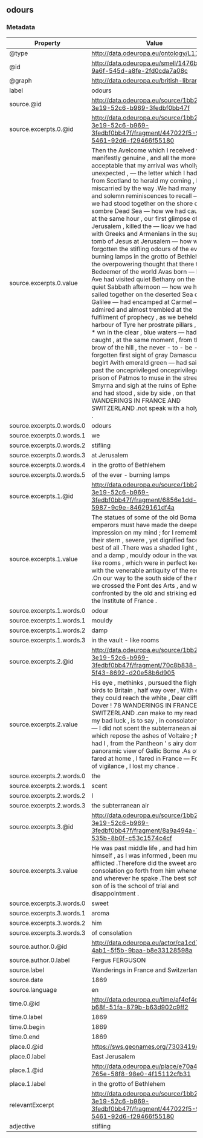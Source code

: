 ## odours

### Metadata

| Property | Value |
| -------- | ----- |
| @type | http://data.odeuropa.eu/ontology/L11_Smell |
| @id | http://data.odeuropa.eu/smell/1476bf3d-9a6f-545d-a8fe-2fd0cda7a08c |
| @graph | http://data.odeuropa.eu/british-library |
| label | odours |
| source.@id | http://data.odeuropa.eu/source/1bb29e8c-3e19-52c6-b969-3fedbf0bb47f |
| source.excerpts.0.@id | http://data.odeuropa.eu/source/1bb29e8c-3e19-52c6-b969-3fedbf0bb47f/fragment/447022f5-9ad9-5461-92d6-f29466f55180 |
| source.excerpts.0.value | Then the Avelcome which I received was manifestly genuine , and all the more acceptable that my arrival was wholly unexpected , — the letter which I had sent from Scotland to herald my coming , having miscarried by the way .We had many grand and solemn reminiscences to recall — how we had stood together on the shore of the sombre Dead Sea — how we had caught , at the same hour , our first glimpse of Jerusalem , killed the — Iioav we had knelt with Greeks and Armenians in the supposed tomb of Jesus at Jerusalem — how we had forgotten the stifling odours of the ever - burning lamps in the grotto of Bethlehem in the overpowering thought that there the Bedeemer of the world Avas born — how Ave had visited quiet Bethany on the same quiet Sabbath afternoon — how we had sailed together on the deserted Sea of Galilee — had encamped at Carmel — had admired and almost trembled at the fulfilment of prophecy , as we beheld in the harbour of Tyre her prostrate pillars , far do * wn in the clear , blue waters — had caught , at the same moment , from the brow of the hill , the never - to - be - forgotten first sight of gray Damascus , begirt Avith emerald green — had sailed past the onceprivileged onceprivileged prison of Patmos to muse in the streets of Smyrna and sigh at the ruins of Ephesus — and had stood , side by side , on that 102 WANDERINGS IN FRANCE AND SWITZERLAND .not speak with a holy heart . |
| source.excerpts.0.words.0 | odours |
| source.excerpts.0.words.1 | we |
| source.excerpts.0.words.2 | stifling |
| source.excerpts.0.words.3 | at Jerusalem |
| source.excerpts.0.words.4 | in the grotto of Bethlehem |
| source.excerpts.0.words.5 | of the ever - burning lamps |
| source.excerpts.1.@id | http://data.odeuropa.eu/source/1bb29e8c-3e19-52c6-b969-3fedbf0bb47f/fragment/6856e1dd-3986-5987-9c9e-84629161df4a |
| source.excerpts.1.value | The statues of some of the old Boman emperors must have made the deepest impression on my mind ; for I remember their stern , severe , yet dignified faces , best of all .There was a shaded light , too , and a damp , mouldy odour in the vault - like rooms , which were in perfect keeping with the venerable antiquity of the remains .On our way to the south side of the river , we crossed the Pont des Arts , and were confronted by the old and striking edifice of the Institute of France . |
| source.excerpts.1.words.0 | odour |
| source.excerpts.1.words.1 | mouldy |
| source.excerpts.1.words.2 | damp |
| source.excerpts.1.words.3 | in the vault - like rooms |
| source.excerpts.2.@id | http://data.odeuropa.eu/source/1bb29e8c-3e19-52c6-b969-3fedbf0bb47f/fragment/70c8b838-26bc-5f43-8692-d20e58b6d905 |
| source.excerpts.2.value | His eye , methinks , pursued the flight Of birds to Britain , half way over , With envy ; they could reach the white , Dear cliffs of Dover ! 78 WANDERINGS IN FRANCE AND SWITZERLAND .can make to my readers for my bad luck , is to say , in consolatory verse — I did not scent the subterranean air In which repose the ashes of Voltaire ; Nor had I , from the Pantheon ' s airy dome , The panoramic view of Gallic Borne .As oft I ' ve fared at home , I fared in France — For want of vigilance , I lost my chance . |
| source.excerpts.2.words.0 | the |
| source.excerpts.2.words.1 | scent |
| source.excerpts.2.words.2 | I |
| source.excerpts.2.words.3 | the subterranean air |
| source.excerpts.3.@id | http://data.odeuropa.eu/source/1bb29e8c-3e19-52c6-b969-3fedbf0bb47f/fragment/8a9a494a-727d-535b-8b0f-c53c1574c4cf |
| source.excerpts.3.value | He was past middle life , and had himself , himself , as I was informed , been much afflicted .Therefore did the sweet aroma of consolation go forth from him whenever and wherever he spake .The best school for son of is the school of trial and disappointment . |
| source.excerpts.3.words.0 | sweet |
| source.excerpts.3.words.1 | aroma |
| source.excerpts.3.words.2 | him |
| source.excerpts.3.words.3 | of consolation |
| source.author.0.@id | http://data.odeuropa.eu/actor/ca1cd7d8-4ab1-5f5b-9baa-b8e33128598a |
| source.author.0.label | Fergus FERGUSON |
| source.label | Wanderings in France and Switzerland |
| source.date | 1869 |
| source.language | en |
| time.0.@id | http://data.odeuropa.eu/time/af4ef4e3-b68f-51fa-879b-b63d902c9ff2 |
| time.0.label | 1869 |
| time.0.begin | 1869 |
| time.0.end | 1869 |
| place.0.@id | https://sws.geonames.org/7303419/ |
| place.0.label | East Jerusalem |
| place.1.@id | http://data.odeuropa.eu/place/e70a4693-765e-58f8-98e0-4f15112cfb31 |
| place.1.label | in the grotto of Bethlehem |
| relevantExcerpt | http://data.odeuropa.eu/source/1bb29e8c-3e19-52c6-b969-3fedbf0bb47f/fragment/447022f5-9ad9-5461-92d6-f29466f55180 |
| adjective | stifling |
